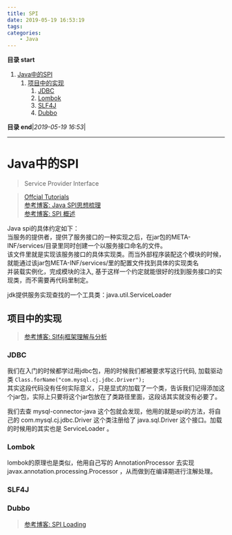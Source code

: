 ```yaml
---
title: SPI
date: 2019-05-19 16:53:19
tags: 
categories: 
    - Java
---
```


**目录 start**
 
1. [Java中的SPI](#java中的spi)
    1. [项目中的实现](#项目中的实现)
        1. [JDBC](#jdbc)
        1. [Lombok](#lombok)
        1. [SLF4J](#slf4j)
        1. [Dubbo](#dubbo)

**目录 end**|_2019-05-19 16:53_|
****************************************
# Java中的SPI
> Service Provider Interface

> [Offcial Tutorials](https://docs.oracle.com/javase/tutorial/ext/basics/spi.html)  
> [参考博客: Java SPI思想梳理](https://zhuanlan.zhihu.com/p/28909673)  
> [参考博客: SPI 概述](https://zhoukaibo.com/2019/03/16/java-spi/)  


Java spi的具体约定如下：   
当服务的提供者，提供了服务接口的一种实现之后，在jar包的META-INF/services/目录里同时创建一个以服务接口命名的文件。  
该文件里就是实现该服务接口的具体实现类。而当外部程序装配这个模块的时候，就能通过该jar包META-INF/services/里的配置文件找到具体的实现类名  
并装载实例化，完成模块的注入, 基于这样一个约定就能很好的找到服务接口的实现类，而不需要再代码里制定。  

jdk提供服务实现查找的一个工具类：java.util.ServiceLoader

## 项目中的实现
> [参考博客: Slf4j框架理解与分析 ](https://blog.mythsman.com/2018/02/04/1/)  

### JDBC
我们在入门的时候都学过用jdbc包，用的时候我们都被要求写这行代码, 加载驱动类 `Class.forName("com.mysql.cj.jdbc.Driver");`  
其实这段代码没有任何实际意义，只是显式的加载了一个类，告诉我们记得添加这个jar包，实际上只要将这个jar包放在了类路径里面，这段话其实就没有必要了。  

我们去查 mysql-connector-java 这个包就会发现，他用的就是spi的方法，将自己的 com.mysql.cj.jdbc.Driver 这个类注册给了 java.sql.Driver 这个接口。加载的时候用的其实也是 ServiceLoader 。

### Lombok
lombok的原理也是类似，他用自己写的 AnnotationProcessor 去实现 javax.annotation.processing.Processor ，从而做到在编译期进行注解处理。

### SLF4J

### Dubbo
> [参考博客: SPI Loading](http://dubbo.apache.org/zh-cn/docs/dev/SPI.html)  
